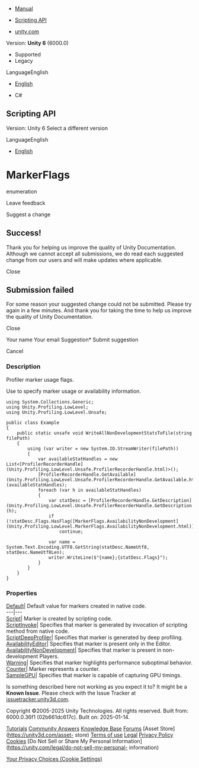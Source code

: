 [ ]()

  * [Manual](../Manual/index.html)
  * [Scripting API](../ScriptReference/index.html)

  * [unity.com](https://unity.com/)

Version: **Unity 6** (6000.0)

  * Supported
  * Legacy

LanguageEnglish

  * [English]()

  * C#

[ ](https://docs.unity3d.com)

## Scripting API

Version: Unity 6 Select a different version

LanguageEnglish

  * [English]()

# MarkerFlags

enumeration

Leave feedback

Suggest a change

## Success!

Thank you for helping us improve the quality of Unity Documentation. Although
we cannot accept all submissions, we do read each suggested change from our
users and will make updates where applicable.

Close

## Submission failed

For some reason your suggested change could not be submitted. Please <a>try
again</a> in a few minutes. And thank you for taking the time to help us
improve the quality of Unity Documentation.

Close

Your name Your email Suggestion* Submit suggestion

Cancel

[ ]()

### Description

Profiler marker usage flags.

Use to specify marker usage or availability information.

    
    
    using System.Collections.Generic;
    using Unity.Profiling.LowLevel;
    using Unity.Profiling.LowLevel.Unsafe;  
      
    public class Example
    {
        public static unsafe void WriteAllNonDevelopmentStatsToFile(string filePath)
        {
            using (var writer = new System.IO.StreamWriter(filePath))
            {
                var availableStatHandles = new List<[ProfilerRecorderHandle](Unity.Profiling.LowLevel.Unsafe.ProfilerRecorderHandle.html)>();
                [ProfilerRecorderHandle.GetAvailable](Unity.Profiling.LowLevel.Unsafe.ProfilerRecorderHandle.GetAvailable.html)(availableStatHandles);
                foreach (var h in availableStatHandles)
                {
                    var statDesc = [ProfilerRecorderHandle.GetDescription](Unity.Profiling.LowLevel.Unsafe.ProfilerRecorderHandle.GetDescription.html)(h);
                    if (!statDesc.Flags.HasFlag([MarkerFlags.AvailabilityNonDevelopment](Unity.Profiling.LowLevel.MarkerFlags.AvailabilityNonDevelopment.html)))
                        continue;  
      
                    var name = System.Text.Encoding.UTF8.GetString(statDesc.NameUtf8, statDesc.NameUtf8Len);
                    writer.WriteLine($"{name};{statDesc.Flags}");
                }
            }
        }
    }
    

### Properties

[Default](Unity.Profiling.LowLevel.MarkerFlags.Default.html)| Default value
for markers created in native code.  
---|---  
[Script](Unity.Profiling.LowLevel.MarkerFlags.Script.html)| Marker is created
by scripting code.  
[ScriptInvoke](Unity.Profiling.LowLevel.MarkerFlags.ScriptInvoke.html)|
Specifies that marker is generated by invocation of scripting method from
native code.  
[ScriptDeepProfiler](Unity.Profiling.LowLevel.MarkerFlags.ScriptDeepProfiler.html)|
Specifies that marker is generated by deep profiling.  
[AvailabilityEditor](Unity.Profiling.LowLevel.MarkerFlags.AvailabilityEditor.html)|
Specifies that marker is present only in the Editor.  
[AvailabilityNonDevelopment](Unity.Profiling.LowLevel.MarkerFlags.AvailabilityNonDevelopment.html)|
Specifies that marker is present in non-development Players.  
[Warning](Unity.Profiling.LowLevel.MarkerFlags.Warning.html)| Specifies that
marker highlights performance suboptimal behavior.  
[Counter](Unity.Profiling.LowLevel.MarkerFlags.Counter.html)| Marker
represents a counter.  
[SampleGPU](Unity.Profiling.LowLevel.MarkerFlags.SampleGPU.html)| Specifies
that marker is capable of capturing GPU timings.  
  
Is something described here not working as you expect it to? It might be a
**Known Issue**. Please check with the Issue Tracker at
[issuetracker.unity3d.com](https://issuetracker.unity3d.com).

Copyright ©2005-2025 Unity Technologies. All rights reserved. Built from:
6000.0.36f1 (02b661dc617c). Built on: 2025-01-14.

[Tutorials](https://unity3d.com/learn) [Community
Answers](https://answers.unity3d.com) [Knowledge
Base](https://support.unity3d.com/hc/en-us)
[Forums](https://forum.unity3d.com) [Asset Store](https://unity3d.com/asset-
store) [Terms of use](https://docs.unity3d.com/Manual/TermsOfUse.html)
[Legal](https://unity.com/legal) [Privacy
Policy](https://unity.com/legal/privacy-policy)
[Cookies](https://unity.com/legal/cookie-policy) [Do Not Sell or Share My
Personal Information](https://unity.com/legal/do-not-sell-my-personal-
information)

[Your Privacy Choices (Cookie Settings)](javascript:void\(0\);)

